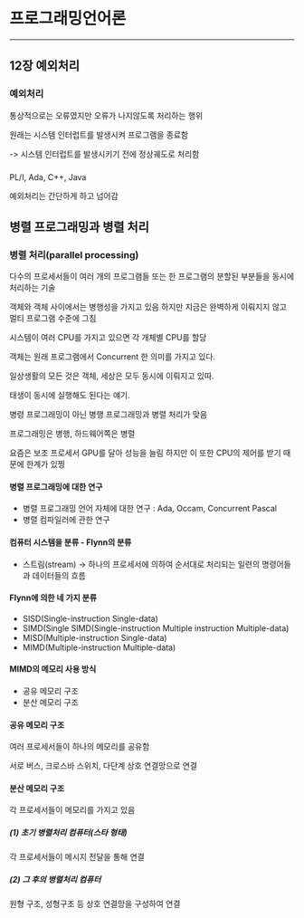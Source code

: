 # 프로그래밍언어론
_________________

## 12장 예외처리

### 예외처리
통상적으로는 오류였지만 오류가 나지않도록 처리하는 행위


원래는 시스템 인터럽트를 발생시켜 프로그램을 종료함

-> 시스템 인터럽트를 발생시키기 전에 정상궤도로 처리함


###

PL/I, Ada, C++, Java

예외처리는 간단하게 하고 넘어감



## 병렬 프로그래밍과 병렬 처리

### 병렬 처리(parallel processing)
다수의 프로세서들이 여러 개의 프로그램들 또는 한 프로그램의 분할된 부분들을 동시에 처리하는 기술


객체와 객체 사이에서는 병행성을 가지고 있음 하지만 지금은 완벽하게 이뤄지지 않고 멀티 프로그램 수준에 그침

시스템이 여러 CPU를 가지고 있으면 각 개체별 CPU를 할당

객체는 원래 프로그램에서 Concurrent 한 의미를 가지고 있다.

일상생활의 모든 것은 객체, 세상은 모두 동시에 이뤄지고 있따.

태생이 동시에 실행해도 된다는 얘기.

병령 프로그래밍이 아닌 병행 프로그래밍과 병렬 처리가 맞음

프로그래밍은 병행, 하드웨어쪽은 병렬

요즘은 보조 프로세서 GPU를 달아 성능을 늘림 하지만 이 또한 CPU의 제어를 받기 때문에 한계가 있찡



#### 병렬 프로그래밍에 대한 연구
* 병렬 프로그래밍 언어 자체에 대한 연구 : Ada, Occam, Concurrent Pascal
* 병렬 컴파일러에 관한 연구

#### 컴퓨터 시스템을 분류 - Flynn의 분류
* 스트림(stream) → 하나의 프로세서에 의하여 순서대로 처리되는 일련의 명령어들과 데이터들의 흐름


#### Flynn에 의한 네 가지 분류
* SISD(Single-instruction Single-data)
* SIMD(Single SIMD(Single-instruction Multiple instruction Multiple-data)
* MISD(Multiple-instruction Single-data)
* MIMD(Multiple-instruction Multiple-data)


#### MIMD의 메모리 사용 방식
* 공유 메모리 구조
* 분산 메모리 구조

#### 공유 메모리 구조
여러 프로세서들이 하나의 메모리를 공유함

서로 버스, 크로스바 스위치, 다단계 상호 연결망으로 연결


#### 분산 메모리 구조
각 프로세서들이 메모리를 가지고 있음

##### (1) 초기 병렬처리 컴퓨터(스타 형태)
각 프로세서들이 메시지 전달을 통해 연결

##### (2) 그 후의 병렬처리 컴퓨터
원형 구조, 성형구조 등 상호 연결망을 구성하여 연결


